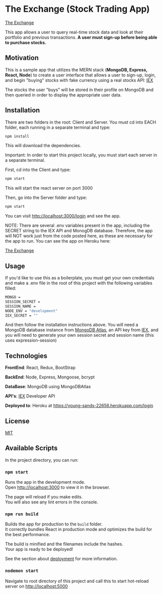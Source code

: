 # The Exchange (Stock Trading App)

[The Exchange](https://young-sands-22656.herokuapp.com/login)

This app allows a user to query real-time stock data and look at their portfolio and previous transactions. **A user must sign-up before being able to purchase stocks.**

## Motivation

This is a sample app that utilizes the MERN stack (**MongoDB, Express, React, Node**) to create a user interface that allows a user to sign-up, login, and begin "buying" stocks with fake currency using a real stocks API: [IEX](https://iexcloud.io/docs/api/)

The stocks the user "buys" will be stored in their profile on MongoDB and then queried in order to display the appropriate user data.

## Installation

There are two folders in the root: Client and Server. You must cd into EACH folder, each running in a separate terminal and type:

```bash
npm install
```

This will download the dependencies. 

Important: In order to start this project locally, you must start each server in a separate terminal.

First, cd into the Client and type:
```bash
npm start
```
This will start the react server on port 3000

Then, go into the Server folder and type:
```bash
npm start
```

You can visit <http://localhost:3000/login> and see the app.

NOTE: There are several .env variables present in the app, including the SECRET string to the IEX API and MonogDB database. Therefore, the app will NOT work just from the code posted here, as these are necessary for the app to run. You can see the app on Heroku here: 

[The Exchange](https://young-sands-22656.herokuapp.com/login)
## Usage

If you'd like to use this as a boilerplate, you must get your own credentials and make a .env file in the root of this project with the following variables filled:
```bash
MONGO = 
SESSION_SECRET = 
SESSION_NAME = 
NODE_ENV = "development"
IEX_SECRET = ""
```
And then follow the installation instructions above. You will need a MongoDB database instance from [MongoDB Atlas](https://www.mongodb.com/cloud/atlas), an API key from  [IEX](https://iexcloud.io/docs/api/), and you will need to generate your own session secret and session name (this uses expression-session)
## Technologies
**FrontEnd**: React, Redux, BootStrap

**BackEnd**: Node, Express, Mongoose, bcrypt

**DataBase**: MongoDB using MongoDBAtlas

**API's**: [IEX](https://iexcloud.io/docs/api/) Developer API

**Deployed to**: Heroku at <https://young-sands-22656.herokuapp.com/login>



## License
[MIT](https://choosealicense.com/licenses/mit/)



## Available Scripts

In the project directory, you can run:

### `npm start`

Runs the app in the development mode.<br />
Open [http://localhost:3000](http://localhost:3000) to view it in the browser.

The page will reload if you make edits.<br />
You will also see any lint errors in the console.

### `npm run build`

Builds the app for production to the `build` folder.<br />
It correctly bundles React in production mode and optimizes the build for the best performance.

The build is minified and the filenames include the hashes.<br />
Your app is ready to be deployed!

See the section about [deployment](https://facebook.github.io/create-react-app/docs/deployment) for more information.

### `nodemon start`

Navigate to root directory of this project and call this to start hot-reload server on [http://localhost:5000](http://localhost:5000)



